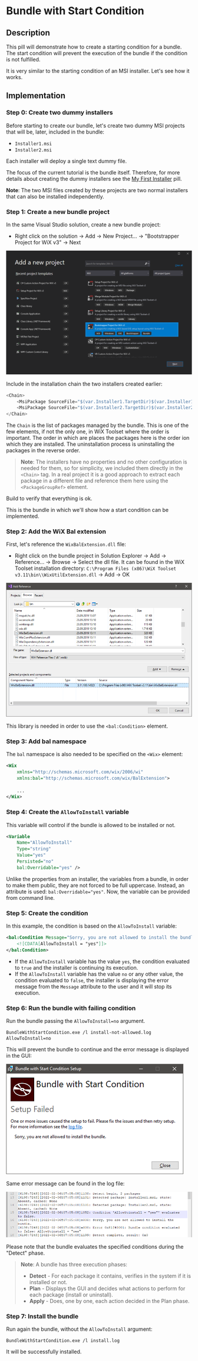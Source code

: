 # Bundle with Start Condition

## Description

This pill will demonstrate how to create a starting condition for a bundle. The start condition will prevent the execution of the bundle if the condition is not fulfilled.

It is very similar to the starting condition of an MSI installer. Let's see how it works.

## Implementation

### Step 0: Create two dummy installers

Before starting to create our bundle, let's create two dummy MSI projects that will be, later, included in the bundle:

- `Installer1.msi`
- `Installer2.msi`

Each installer will deploy a single text dummy file.

The focus of the current tutorial is the bundle itself. Therefore, for more details about creating the dummy installers see the [My First Installer](https://github.com/WiX-Toolset-Pills-15mg/My-First-Installer) pill.

**Note**: The two MSI files created by these projects are two normal installers that can also be installed independently.

### Step 1: Create a new bundle project

In the same Visual Studio solution, create a new bundle project:

- Right click on the solution -> Add -> New Project... -> "Bootstrapper Project for WiX v3" -> Next

![Create the bundle project](create-bundle-project.png)

Include in the installation chain the two installers created earlier:

```csharp
<Chain>
    <MsiPackage SourceFile="$(var.Installer1.TargetDir)$(var.Installer1.TargetName).msi" />
    <MsiPackage SourceFile="$(var.Installer2.TargetDir)$(var.Installer2.TargetName).msi" />
</Chain>
```

The `Chain` is the list of packages managed by the bundle. This is one of the few elements, if not the only one, in WiX Toolset where the order is important. The order in which are places the packages here is the order ion which they are installed. The uninstallation process is uninstalling the packages in the reverse order.

> **Note**: The installers have no properties and no other configuration is needed for them, so for simplicity, we included them directly in the `<Chain>` tag. In a real project it is a good approach to extract each package in a different file and reference them here using the `<PackageGroupRef>` element.

Build to verify that everything is ok.

This is the bundle in which we'll show how a start condition can be implemented.

### Step 2: Add the WiX Bal extension

First, let's reference the `WixBalExtension.dll` file:

- Right click on the bundle project in Solution Explorer -> Add -> Reference... -> Browse -> Select the dll file. It can be found in the WiX Toolset installation directory: `C:\Program Files (x86)\WiX Toolset v3.11\bin\\WixUtilExtension.dll` -> Add -> OK

![Reference the bal extension](reference-the-bal-extension.png)

This library is needed in order to use the `<bal:Condition>` element.

### Step 3: Add bal namespace

The `bal` namespace is also needed to be specified on the `<Wix>` element:

```xml
<Wix
    xmlns="http://schemas.microsoft.com/wix/2006/wi"
    xmlns:bal="http://schemas.microsoft.com/wix/BalExtension">
    
    ...
</Wix>
```

### Step 4: Create the `AllowToInstall` variable

This variable will control if the bundle is allowed to be installed or not.

```xml
<Variable
    Name="AllowToInstall"
    Type="string"
    Value="yes"
    Persisted="no"
    bal:Overridable="yes" />
```

Unlike the properties from an installer, the variables from a bundle, in order to make them public, they are not forced to be full uppercase. Instead, an attribute is used: `bal:Overridable="yes"`. Now, the variable can be provided from command line.

### Step 5: Create the condition

In this example, the condition is based on the `AllowToInstall` variable:

```xml
<bal:Condition Message="Sorry, you are not allowed to install the bundle.">
    <![CDATA[AllowToInstall = "yes"]]>
</bal:Condition>
```

- If the `AllowToInstall` variable has the value `yes`, the condition evaluated to `true` and the installer is continuing its execution.
- If the `AllowToInstall` variable has the value `no` or any other value, the condition evaluated to `false`, the installer is displaying the error message from the `Message` attribute to the user and it will stop its execution.

### Step 6: Run the bundle with failing condition

Run the bundle passing the `AllowToInstall=no` argument.

```
BundleWithStartCondition.exe /l install-not-allowed.log AllowToInstall=no
```

This will prevent the bundle to continue and the error message is displayed in the GUI:

![he error message](error-message.png)

Same error message can be found in the log file:

![The error message in the log file](error-message-in-log-file.png)

Please note that the bundle evaluates the specified conditions during the "Detect" phase.

> **Note**: A bundle has three execution phases:
>
> - **Detect** - For each package it contains, verifies in the system if it is installed or not.
> - **Plan** - Displays the GUI and decides what actions to perform for each package (install or uninstall).
> - **Apply** - Does, one by one, each action decided in the Plan phase.

### Step 7: Install the bundle

Run again the bundle, without the `AllowToInstall` argument:

```
BundleWithStartCondition.exe /l install.log
```

It will be successfully installed.

